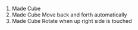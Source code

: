 1. Made Cube
2. Made Cube Move back and forth automatically
3. Made Cube Rotate when up right side is touched